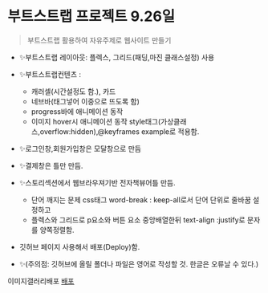 # 부트스트랩 프로젝트 9.26일
 

> 부트스트랩 활용하여 자유주제로 웹사이트 만들기
+ ✨부트스트랩 레이아웃: 플렉스, 그리드(패딩,마진 클래스설정) 사용
+ ✨부트스트랩컨텐츠 :
    - 캐러셀(시간설정도 함.), 카드
    - 네브바(태그넣어 이중으로 뜨도록 함)
    - progress바에 애니메이션 동작
    - 이미지 hover시 애니메이션 동작 style태그(가상클래스,overflow:hidden),@keyframes example로 적용함.
+ ✨로그인창,회원가입창은 모달창으로 만듬
+ ✨결제창은 틀만 만듬.
+ ✨스토리섹션에서 웹브라우져기반 전자책뷰어틀 만듬.
  - 단어 깨지는 문제 css태그 word-break : keep-all로서 단어 단위로 줄바꿈 설정하고
  - 플렉스와 그리드로 p요소와 버튼 요소 중앙배열한뒤 text-align :justify로 문자를 양쪽정렬함. 

+ 깃허브 페이지 사용해서 배포(Deploy)함.
+ ✨(주의점: 깃허브에 올릴 폴더나 파일은 영어로 작성할 것. 한글은 오류날 수 있다.)

이미지갤러리배포
[배포](https://galfer9.github.io/9.26chosunStory/)
